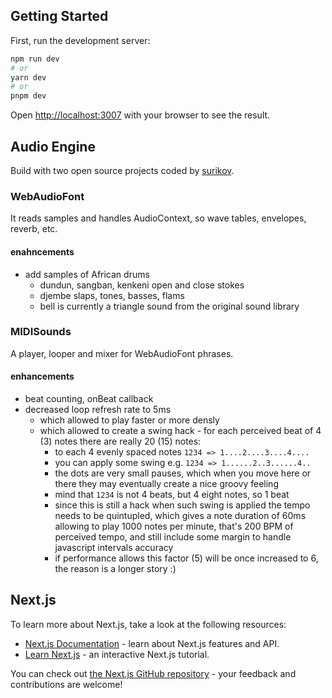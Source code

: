 ## Getting Started

First, run the development server:

```bash
npm run dev
# or
yarn dev
# or
pnpm dev
```

Open [http://localhost:3007](http://localhost:3007) with your browser to see the result.

## Audio Engine

Build with two open source projects coded by [surikov](https://github.com/surikov).

### WebAudioFont
It reads samples and handles AudioContext, so wave tables, envelopes, reverb, etc.

#### enahncements
- add samples of African drums
  - dundun, sangban, kenkeni open and close stokes
  - djembe slaps, tones, basses, flams
  - bell is currently a triangle sound from the original sound library

### MIDISounds
A player, looper and mixer for WebAudioFont phrases.

#### enhancements
- beat counting, onBeat callback
- decreased loop refresh rate to 5ms
  - which allowed to play faster or more densly
  - which allowed to create a swing hack - for each perceived beat of 4 (3) notes there are really 20 (15) notes:
    - to each 4 evenly spaced notes `1234 => 1....2....3....4....` 
    - you can apply some swing e.g. `1234 => 1......2..3......4..`
    - the dots are very small pauses, which when you move here or there they may eventually create a nice groovy feeling
    - mind that `1234` is not 4 beats, but 4 eight notes, so 1 beat
    - since this is still a hack when such swing is applied the tempo needs to be quintupled, which gives a note duration of 60ms allowing to play 1000 notes per minute, that's 200 BPM of perceived tempo, and still include some margin to handle javascript intervals accuracy
    - if performance allows this factor (5) will be once increased to 6, the reason is a longer story :)
      
## Next.js

To learn more about Next.js, take a look at the following resources:

- [Next.js Documentation](https://nextjs.org/docs) - learn about Next.js features and API.
- [Learn Next.js](https://nextjs.org/learn) - an interactive Next.js tutorial.

You can check out [the Next.js GitHub repository](https://github.com/vercel/next.js/) - your feedback and contributions are welcome!
